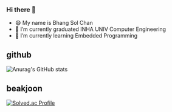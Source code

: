 ### Hi there 👋
- 😄 My name is Bhang Sol Chan
- 🔭 I’m currently graduated INHA UNIV Computer Engineering
- 🌱 I’m currently learning Embedded Programming


<!--
**roseberr/roseberr** is a ✨ _special_ ✨ repository because its `README.md` (this file) appears on your GitHub profile.

Here are some ideas to get you started:


- 🌱 I’m currently learning ...
- 👯 I’m looking to collaborate on ...
- 🤔 I’m looking for help with ...
- 💬 Ask me about ...
- 📫 How to reach me: ...
- 😄 Pronouns: ...
- ⚡ Fun fact: ...
-->


## github

![Anurag's GitHub stats](https://github-readme-stats.vercel.app/api?username=roseberr&theme=highcontrast&show_icons=true)



## beakjoon
[![Solved.ac Profile](http://mazassumnida.wtf/api/v2/generate_badge?boj=kevin981111)](https://solved.ac/kevin981111/)



